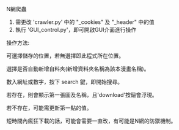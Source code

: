 N網爬蟲

1. 需更改 'crawler.py' 中的 "_cookies" 及 "_header" 中的值
2. 執行 'GUI_control.py'，即可開啟GUI介面進行操作



操作方法:

可選擇儲存的位置，若無選擇即此程式所在位置。

選擇是否自動新增自料夾(新增資料夾名稱為該本漫畫名稱)。

數入網址或數字，按下 search 鍵，即開始搜尋。

若存在，則會顯示第一張圖及名稱，且'download'按鈕會浮現。

若不存在，可能需更新第一點的值。

短時間內瘋狂下載的話，可能會需要一直改，有可能是N網的防禦機制。
